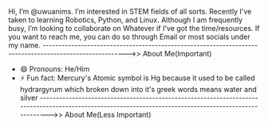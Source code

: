 Hi, I’m @uwuanims. I’m interested in STEM fields of all sorts. Recently I've taken to learning Robotics, Python, and Linux.
Although I am frequently busy, I’m looking to collaborate on Whatever if I've got the time/resources.
If you want to reach me, you can do so through Email or most socials under my name.
-------------------------------------------------------------------------------------------------------->> About Me(Important)
- 😄 Pronouns: He/Him
- ⚡ Fun fact: Mercury's Atomic symbol is Hg because it used to be called hydrargyrum which broken down into it's greek words means water and silver
------------------------------------------------------------------------------------------------------------------------------------------------------->> About Me(Less Important)
<!---
uwuanims/uwuanims is a ✨ special ✨ repository because its `README.md` (this file) appears on your GitHub profile.
You can click the Preview link to take a look at your changes.
--->
